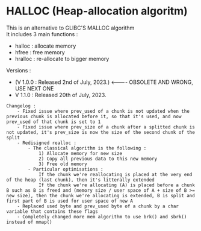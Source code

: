 # HALLOC (Heap-allocation algoritm)
This is an alternative to GLIBC'S MALLOC algorithm  
It includes 3 main functions :
- halloc : allocate memory
- hfree : free memory
- hralloc : re-allocate to bigger memory

Versions : 
- (V 1.0.0 : Released 2nd of July, 2023.) <---- OBSOLETE AND WRONG, USE NEXT ONE
- V 1.1.0 : Released 20th of July, 2023.
```
Changelog :
	- Fixed issue where prev_used of a chunk is not updated when the previous chunk is allocated before it, so that it's used, and now prev_used of that chunk is set to 1
	- Fixed issue where prev_size of a chunk after a splitted chunk is not updated, it's prev_size is now the size of the second chunk of the split
	- Redisigned realloc :
		- The classical algorithm is the following :
			1) Allocate memory for new size
			2) Copy all previous data to this new memory
			3) Free old memory
		- Particular optimisations :
			If the chunk we're reallocating is placed at the very end of the heap (last chunk), then it's litterally extended
			If the chunk we're allocating (A) is placed before a chunk B such as B is freed and (memory size / user space of A + size of B >= new size), then the chunk we're allocating is extended, B is split and first part of B is used for user space of new A
	- Replaced used byte and prev_used byte of a chunk by a char variable that contains these flags
	- Completely changed more mem algorithm to use brk() and sbrk() instead of mmap()
```
